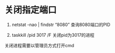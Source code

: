 # 关闭指定端口

1. netstat -nao | findstr “8080” 查询8080端口的PID

2. taskkill /pid 3017 /F 关闭pid为3017的进程

关闭进程需要以管理员方式打开cmd

